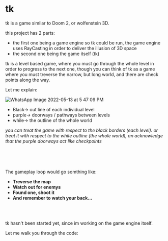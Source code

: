 # tk

tk is a game similar to Doom 2, or wolfenstein 3D.

this project has 2 parts:
- the first one being a game engine so tk could be run, the game engine uses RayCasting in order to deliver the illusion of 3D space
- the second one being the game itself (tk)

tk is a level based game, where you must go through the whole level in order to progress to the next one, though you can think of tk as a game where you must treverse the narrow, but long world, and there are check points along the way.

Let me explain:

![WhatsApp Image 2022-05-13 at 5 47 09 PM](https://user-images.githubusercontent.com/61828051/168308994-da705561-5378-4f80-9a15-308c7183bf04.jpeg)

* Black-> out line of each individual level 
* purple-> doorways / pathways between levels
* while-> the outline of the whole world

*you can treat the game with respect to the black borders (each level).*
*or treat it with respect to the white outline (the whole world), an acknowledge that the purple doorways act like checkpoints*


</br>
</br>
</br>

The gameplay loop would go somthing like:

- **Treverse the map**
- **Watch out for enemys**
- **Found one, shoot it**
- **And remember to watch your back...**


</br>
</br>

tk hasn't been started yet, since im working on the game engine itself.


Let me walk you through the code:


			
				
